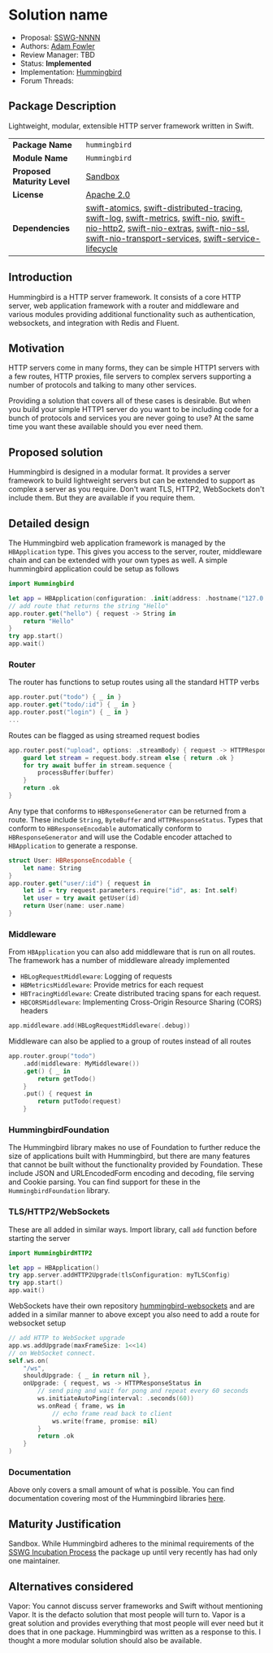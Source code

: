 # Solution name

* Proposal: [SSWG-NNNN](NNNN-hummingbird.md)
* Authors: [Adam Fowler](https://github.com/adam-fowler)
* Review Manager: TBD
* Status: **Implemented**
* Implementation: [Hummingbird](https://github.com/hummingbird-project/hummingbird)
* Forum Threads:

<!-- *During the review process, add the following fields as needed:*

* Decision Notes: [Rationale](https://forums.swift.org/), [Additional Commentary](https://forums.swift.org/)
* Previous Revision(s): [1](https://github.com/swift-server/sswg/blob/...commit-ID.../proposals/NNNN-filename.md)
* Previous Proposal(s): [SSWG-XXXX](XXXX-filename.md)
-->

## Package Description
Lightweight, modular, extensible HTTP server framework written in Swift.

|  |  |
|--|--|
| **Package Name** | `hummingbird` |
| **Module Name** | `Hummingbird` |
| **Proposed Maturity Level** | [Sandbox](https://github.com/swift-server/sswg/blob/main/process/incubation.md#process-diagram) |
| **License** | [Apache 2.0](https://choosealicense.com/licenses/apache-2.0/) |
| **Dependencies** | [swift-atomics](https://github.com/apple/swift-atomics), [swift-distributed-tracing](https://github.com/apple/swift-distributed-tracing), [swift-log](https://github.com/apple/swift-log), [swift-metrics](https://github.com/apple/swift-metrics), [swift-nio](https://github.com/apple/swift-nio), [swift-nio-http2](https://github.com/apple/swift-nio-http2), [swift-nio-extras](https://github.com/apple/swift-nio-extras), [swift-nio-ssl](https://github.com/apple/swift-nio-ssl), [swift-nio-transport-services](https://github.com/apple/swift-nio-transport-services), [swift-service-lifecycle](https://github.com/swift-server/swift-service-lifecycle) |

## Introduction

Hummingbird is a HTTP server framework. It consists of a core HTTP server, web application framework with a router and middleware and various modules providing additional functionality such as authentication, websockets, and integration with Redis and Fluent.

## Motivation

HTTP servers come in many forms, they can be simple HTTP1 servers with a few routes, HTTP proxies, file servers to complex servers supporting a number of protocols and talking to many other services.

Providing a solution that covers all of these cases is desirable. But when you build your simple HTTP1 server do you want to be including code for a bunch of protocols and services you are never going to use? At the same time you want these available should you ever need them.

## Proposed solution

Hummingbird is designed in a modular format. It provides a server framework to build lightweight servers but can be extended to support as complex a server as you require. Don't want TLS, HTTP2, WebSockets don't include them. But they are available if you require them.

## Detailed design

The Hummingbird web application framework is managed by the `HBApplication` type. This gives you access to the server, router, middleware chain and can be extended with your own types as well. A simple hummingbird application could be setup as follows

```swift
import Hummingbird

let app = HBApplication(configuration: .init(address: .hostname("127.0.0.1", port: 8080)))
// add route that returns the string "Hello"
app.router.get("hello") { request -> String in
    return "Hello"
}
try app.start()
app.wait()
```

### Router

The router has functions to setup routes using all the standard HTTP verbs

```swift
app.router.put("todo") { _ in }
app.router.get("todo/:id") { _ in }
app.router.post("login") { _ in }
...
```

Routes can be flagged as using streamed request bodies
```swift
app.router.post("upload", options: .streamBody) { request -> HTTPResponseStatus in 
    guard let stream = request.body.stream else { return .ok }
    for try await buffer in stream.sequence {
        processBuffer(buffer)
    }
    return .ok
}
```

Any type that conforms to `HBResponseGenerator` can be returned from a route. These include `String`, `ByteBuffer` and `HTTPResponseStatus`. Types that conform to `HBResponseEncodable` automatically conform to `HBResponseGenerator` and will use the Codable encoder attached to `HBApplication` to generate a response.

```swift
struct User: HBResponseEncodable {
    let name: String
}
app.router.get("user/:id") { request in
    let id = try request.parameters.require("id", as: Int.self)
    let user = try await getUser(id)
    return User(name: user.name)
}
```

### Middleware

From `HBApplication` you can also add middleware that is run on all routes. The framework has a number of middleware already implemented 
- `HBLogRequestMiddleware`: Logging of requests
- `HBMetricsMiddleware`: Provide metrics for each request
- `HBTracingMiddleware`: Create distributed tracing spans for each request. 
- `HBCORSMiddleware`: Implementing Cross-Origin Resource Sharing (CORS) headers

```swift
app.middleware.add(HBLogRequestMiddleware(.debug))
```

Middleware can also be applied to a group of routes instead of all routes

```swift
app.router.group("todo")
    .add(middleware: MyMiddleware())
    .get() { _ in
        return getTodo()
    }
    .put() { request in
        return putTodo(request)
    }
```

### HummingbirdFoundation

The Hummingbird library makes no use of Foundation to further reduce the size of applications built with Hummingbird, but there are many features that cannot be built without the functionality provided by Foundation. These include JSON and URLEncodedForm encoding and decoding, file serving and Cookie parsing. You can find support for these in the `HummingbirdFoundation` library. 

### TLS/HTTP2/WebSockets

These are all added in similar ways. Import library, call `add` function before starting the server

```swift
import HummingbirdHTTP2

let app = HBApplication()
try app.server.addHTTP2Upgrade(tlsConfiguration: myTLSConfig)
try app.start()
app.wait()
```

WebSockets have their own repository [hummingbird-websockets](https://github.com/hummingbird-project/hummingbird-websockets) and are added in a similar manner to above except you also need to add a route for websocket setup

```swift
// add HTTP to WebSocket upgrade
app.ws.addUpgrade(maxFrameSize: 1<<14)
// on WebSocket connect.
self.ws.on(
    "/ws",
    shouldUpgrade: { _ in return nil },
    onUpgrade: { request, ws -> HTTPResponseStatus in
        // send ping and wait for pong and repeat every 60 seconds
        ws.initiateAutoPing(interval: .seconds(60))
        ws.onRead { frame, ws in
            // echo frame read back to client
            ws.write(frame, promise: nil)
        }
        return .ok
    }
)
```
### Documentation

Above only covers a small amount of what is possible. You can find documentation covering most of the Hummingbird libraries [here](https://hummingbird-project.github.io/hummingbird-docs/documentation/hummingbird/).

## Maturity Justification

Sandbox. While Hummingbird adheres to the minimal requirements of the [SSWG Incubation Process](https://github.com/swift-server/sswg/blob/master/process/incubation.md#minimal-requirements) the package up until very recently has had only one maintainer. 

## Alternatives considered

Vapor: You cannot discuss server frameworks and Swift without mentioning Vapor. It is the defacto solution that most people will turn to. Vapor is a great solution and provides everything that most people will ever need but it does that in one package. Hummingbird was written as a response to this. I thought a more modular solution should also be available.
